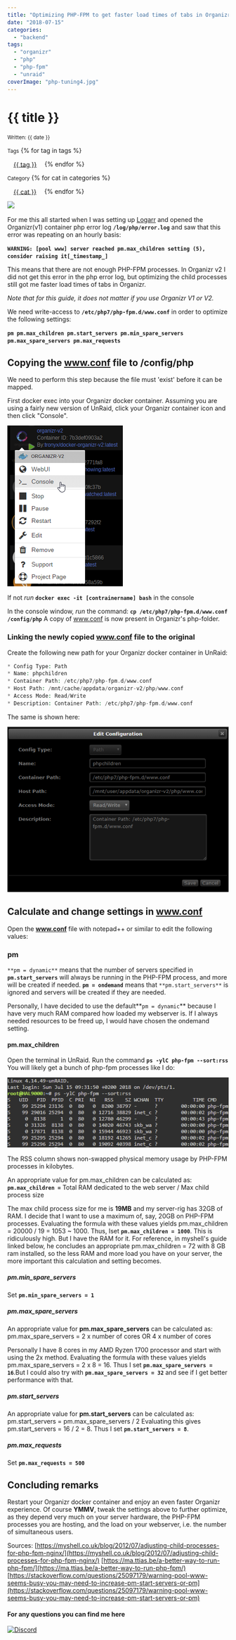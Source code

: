 ```yaml
---
title: "Optimizing PHP-FPM to get faster load times of tabs in Organizr"
date: "2018-07-15"
categories: 
  - "backend"
tags: 
  - "organizr"
  - "php"
  - "php-fpm"
  - "unraid"
coverImage: "php-tuning4.jpg"
---
```


# {{ title }}

<small>Written: {{ date }}</small>

<small>Tags</small>
{% for tag in tags %}
<p style="display:inline">
<a style="padding: .125em 1em; border-radius: 25px; margin-top:5px;" class="md-button md-button--primary" href="#">{{ tag }}</a>
</p>
{% endfor %}

<small>Category</small>
{% for cat in categories %}
<p style="display:inline;">
<a style="padding: .125em 1em; border-radius: 25px; margin-top:5px;" class="md-button md-button--primary" href="#">{{ cat }}</a>
</p>
{% endfor %}

<img src="images/{{ coverImage}}"></img>

For me this all started when I was setting up [Logarr](https://github.com/Monitorr/logarr) and opened the Organizr(v1) container php error log **`/log/php/error.log`** and saw that this error was repeating on an hourly basis:

**`WARNING: [pool www] server reached pm.max_children setting (5), consider raising it[_timestamp_]`**

This means that there are not enough PHP-FPM processes. In Organizr v2 I did not get this error in the php error log, but optimizing the child processes still got me faster load times of tabs in Organizr.

_Note that for this guide, it does not matter if you use Organizr V1 or V2._

We need write-access to **`/etc/php7/php-fpm.d/www.conf`** in order to optimize the following settings:

**`pm pm.max_children pm.start_servers pm.min_spare_servers pm.max_spare_servers pm.max_requests`**

## Copying the www.conf file to /config/php

We need to perform this step because the file must 'exist' before it can be mapped.

First docker exec into your Organizr docker container. Assuming you are using a fairly new version of UnRaid, click your Organizr container icon and then click "Console".

[![](images/chrome_2018-07-15_12-26-18.png)](images/chrome_2018-07-15_12-26-18.png)

If not _run_ **`docker exec -it [contrainername] bash`** in the console

In the console window, _run_ the command: **`cp /etc/php7/php-fpm.d/www.conf /config/php`** A copy of www.conf is now present in Organizr's php-folder.

### Linking the newly copied www.conf file to the original

Create the following new path for your Organizr docker container in UnRaid:

```php
* Config Type: Path
* Name: phpchildren
* Container Path: /etc/php7/php-fpm.d/www.conf
* Host Path: /mnt/cache/appdata/organizr-v2/php/www.conf
* Access Mode: Read/Write
* Description: Container Path: /etc/php7/php-fpm.d/www.conf
```

The same is shown here:

[![](images/chrome_2018-07-15_12-37-31.png)](images/chrome_2018-07-15_12-37-31.png)

## Calculate and change settings in www.conf

Open the **www.conf** file with notepad++ or similar to edit the following values:

### pm

`**pm = dynamic**` means that the number of servers specified in **`pm.start_servers`** will always be running in the PHP-FPM process, and more will be created if needed. **`pm = ondemand`** means that `**pm.start_servers**` is ignored and servers will be created if they are needed.

Personally, I have decided to use the default**`pm = dynamic`** because I have very much RAM compared how loaded my webserver is. If I always needed resources to be freed up, I would have chosen the ondemand setting.

#### pm.max_children

Open the terminal in UnRaid. Run the command **`ps -ylC php-fpm --sort:rss`** You will likely get a bunch of php-fpm processes like I do:

[![](images/chrome_2018-07-15_12-51-17.png)](images/chrome_2018-07-15_12-51-17.png)

The RSS column shows non-swapped physical memory usage by PHP-FPM processes in kilobytes.

An appropriate value for pm.max_children can be calculated as: **`pm.max_children =`** Total RAM dedicated to the web server / Max child process size

The max child process size for me is **19MB** and my server-rig has 32GB of RAM. I decide that I want to use a maximum of, say, 20GB on PHP-FPM processes. Evaluating the formula with these values yields pm.max_children = 20000 / 19 = 1053 ~ 1000. Thus, Iset **`pm.max_children = 1000`**. This is ridiculously high. But I have the RAM for it. For reference, in myshell's guide linked below, he concludes an appropriate pm.max_children = 72 with 8 GB ram installed, so the less RAM and more load you have on your server, the more important this calculation and setting becomes.

##### pm.min_spare_servers

Set **`pm.min_spare_servers = 1`**

##### pm.max_spare_servers

An appropriate value for **pm.max_spare_servers** can be calculated as: pm.max_spare_servers = 2 x number of cores OR 4 x number of cores

Personally I have 8 cores in my AMD Ryzen 1700 processor and start with using the 2x method. Evaluating the formula with these values yields pm.max_spare_servers = 2 x 8 = 16. Thus I set **`pm.max_spare_servers = 16`**.But I could also try with **`pm.max_spare_servers = 32`** and see if I get better performance with that.

##### pm.start_servers

An appropriate value for **pm.start_servers** can be calculated as: pm.start_servers = pm.max_spare_servers / 2 Evaluating this gives pm.start_servers = 16 / 2 = 8. Thus I set **`pm.start_servers = 8`**.

##### pm.max_requests

Set **`pm.max_requests = 500`**

## Concluding remarks

Restart your Organizr docker container and enjoy an even faster Organizr experience. Of course **YMMV**, tweak the settings above to further optimize, as they depend very much on your server hardware, the PHP-FPM processes you are hosting, and the load on your webserver, i.e. the number of simultaneous users.

Sources: [https://myshell.co.uk/blog/2012/07/adjusting-child-processes-for-php-fpm-nginx/](https://myshell.co.uk/blog/2012/07/adjusting-child-processes-for-php-fpm-nginx/) [https://ma.ttias.be/a-better-way-to-run-php-fpm/](https://ma.ttias.be/a-better-way-to-run-php-fpm/) [https://stackoverflow.com/questions/25097179/warning-pool-www-seems-busy-you-may-need-to-increase-pm-start-servers-or-pm](https://stackoverflow.com/questions/25097179/warning-pool-www-seems-busy-you-may-need-to-increase-pm-start-servers-or-pm)

#### For any questions you can find me here

[![Discord](https://img.shields.io/discord/591352397830553601.svg?color=6f83cc&label=Discord&logo=sd&style=for-the-badge)](https://discordapp.com/invite/TrNtY7N)
